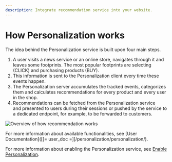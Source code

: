 ```yaml
---
description: Integrate recommendation service into your website.
---
```


# How Personalization works

The idea behind the Personalization service is built upon four main steps.

1. A user visits a news service or an online store, navigates through it and leaves some footprints. The most popular footprints are selecting (CLICK) and purchasing products (BUY).
2. This information is sent to the Personalization client every time these events happen.
3. The Personalization server accumulates the tracked events, categorizes them and calculates recommendations for every product and every user in the shop.
4. Recommendations can be fetched from the Personalization service and presented to users during their sessions or pushed by the service to a dedicated endpoint, for example, to be forwarded to customers.

![Overview of how recommendation works](recommendation_overview.png)

For more information about available functionalities, see [User Documentation]([[= user_doc =]]/personalization/personalization/).

For more information about enabling the Personalization service, see [Enable Personalization](enable_personalization.md).
